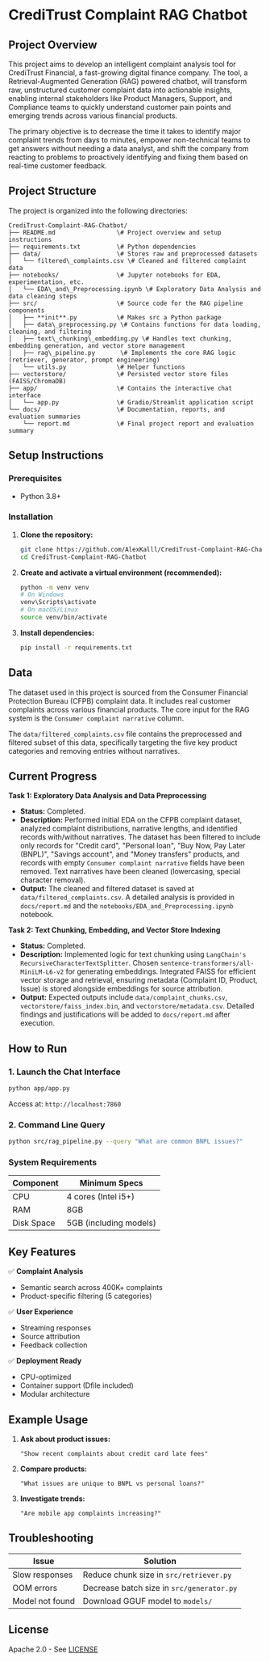 # CrediTrust Complaint RAG Chatbot

## Project Overview

This project aims to develop an intelligent complaint analysis tool for CrediTrust Financial, a fast-growing digital finance company. The tool, a Retrieval-Augmented Generation (RAG) powered chatbot, will transform raw, unstructured customer complaint data into actionable insights, enabling internal stakeholders like Product Managers, Support, and Compliance teams to quickly understand customer pain points and emerging trends across various financial products.

The primary objective is to decrease the time it takes to identify major complaint trends from days to minutes, empower non-technical teams to get answers without needing a data analyst, and shift the company from reacting to problems to proactively identifying and fixing them based on real-time customer feedback.

## Project Structure

The project is organized into the following directories:

```
CrediTrust-Complaint-RAG-Chatbot/
├── README.md                 \# Project overview and setup instructions
├── requirements.txt          \# Python dependencies
├── data/                     \# Stores raw and preprocessed datasets
│   └── filtered\_complaints.csv \# Cleaned and filtered complaint data
├── notebooks/                \# Jupyter notebooks for EDA, experimentation, etc.
│   └── EDA\_and\_Preprocessing.ipynb \# Exploratory Data Analysis and data cleaning steps
├── src/                      \# Source code for the RAG pipeline components
│   ├── **init**.py           \# Makes src a Python package
│   ├── data\_preprocessing.py \# Contains functions for data loading, cleaning, and filtering
│   ├── text\_chunking\_embedding.py \# Handles text chunking, embedding generation, and vector store management
│   ├── rag\_pipeline.py       \# Implements the core RAG logic (retriever, generator, prompt engineering)
│   └── utils.py              \# Helper functions
├── vectorstore/              \# Persisted vector store files (FAISS/ChromaDB)
├── app/                      \# Contains the interactive chat interface
│   └── app.py                \# Gradio/Streamlit application script
└── docs/                     \# Documentation, reports, and evaluation summaries
    └── report.md             \# Final project report and evaluation summary

```

## Setup Instructions

### Prerequisites

* Python 3.8+

### Installation

1.  **Clone the repository:**
    ```bash
    git clone https://github.com/AlexKalll/CrediTrust-Complaint-RAG-Chatbot.git
    cd CrediTrust-Complaint-RAG-Chatbot
    ```

2.  **Create and activate a virtual environment (recommended):**
    ```bash
    python -m venv venv
    # On Windows
    venv\Scripts\activate
    # On macOS/Linux
    source venv/bin/activate
    ```

3.  **Install dependencies:**
    ```bash
    pip install -r requirements.txt
    ```

## Data

The dataset used in this project is sourced from the Consumer Financial Protection Bureau (CFPB) complaint data. It includes real customer complaints across various financial products. The core input for the RAG system is the `Consumer complaint narrative` column.

The `data/filtered_complaints.csv` file contains the preprocessed and filtered subset of this data, specifically targeting the five key product categories and removing entries without narratives.

## Current Progress

**Task 1: Exploratory Data Analysis and Data Preprocessing**
* **Status:** Completed.
* **Description:** Performed initial EDA on the CFPB complaint dataset, analyzed complaint distributions, narrative lengths, and identified records with/without narratives. The dataset has been filtered to include only records for "Credit card", "Personal loan", "Buy Now, Pay Later (BNPL)", "Savings account", and "Money transfers" products, and records with empty `Consumer complaint narrative` fields have been removed. Text narratives have been cleaned (lowercasing, special character removal).
* **Output:** The cleaned and filtered dataset is saved at `data/filtered_complaints.csv`. A detailed analysis is provided in `docs/report.md` and the `notebooks/EDA_and_Preprocessing.ipynb` notebook.

**Task 2: Text Chunking, Embedding, and Vector Store Indexing**
* **Status:** Completed.
* **Description:** Implemented logic for text chunking using `LangChain's RecursiveCharacterTextSplitter`. Chosen `sentence-transformers/all-MiniLM-L6-v2` for generating embeddings. Integrated FAISS for efficient vector storage and retrieval, ensuring metadata (Complaint ID, Product, Issue) is stored alongside embeddings for source attribution.
* **Output:** Expected outputs include `data/complaint_chunks.csv`, `vectorstore/faiss_index.bin`, and `vectorstore/metadata.csv`. Detailed findings and justifications will be added to `docs/report.md` after execution.

## How to Run

### 1. Launch the Chat Interface
```bash
python app/app.py
```
Access at: `http://localhost:7860`

### 2. Command Line Query
```bash
python src/rag_pipeline.py --query "What are common BNPL issues?"
```

### System Requirements
| Component | Minimum Specs |
|-----------|---------------|
| CPU | 4 cores (Intel i5+) |
| RAM | 8GB |
| Disk Space | 5GB (including models) |

## Key Features

✅ **Complaint Analysis**
- Semantic search across 400K+ complaints
- Product-specific filtering (5 categories)

✅ **User Experience**
- Streaming responses
- Source attribution
- Feedback collection

✅ **Deployment Ready**
- CPU-optimized
- Container support (Dfile included)
- Modular architecture

## Example Usage

1. **Ask about product issues:**
   ```
   "Show recent complaints about credit card late fees"
   ```

2. **Compare products:**
   ```
   "What issues are unique to BNPL vs personal loans?"
   ```

3. **Investigate trends:**
   ```
   "Are mobile app complaints increasing?"
   ```

## Troubleshooting

| Issue | Solution |
|-------|----------|
| Slow responses | Reduce chunk size in `src/retriever.py` |
| OOM errors | Decrease batch size in `src/generator.py` |
| Model not found | Download GGUF model to `models/` |



## License
Apache 2.0 - See [LICENSE](LICENSE)
